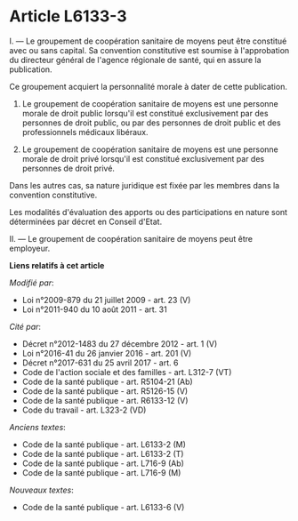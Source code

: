 # Article L6133-3

I. ― Le groupement de coopération sanitaire de moyens peut être constitué avec ou sans capital. Sa convention constitutive
est soumise à l'approbation du directeur général de l'agence régionale de santé, qui en assure la publication. 

Ce groupement acquiert la personnalité morale à dater de cette publication. 

1. Le groupement de coopération sanitaire de moyens est une personne morale de droit public lorsqu'il est constitué
exclusivement par des personnes de droit public, ou par des personnes de droit public et des professionnels médicaux
libéraux. 

2. Le groupement de coopération sanitaire de moyens est une personne morale de droit privé lorsqu'il est constitué
exclusivement par des personnes de droit privé. 

Dans les autres cas, sa nature juridique est fixée par les membres dans la convention constitutive. 

Les modalités d'évaluation des apports ou des participations en nature sont déterminées par décret en Conseil d'Etat. 

II. ― Le groupement de coopération sanitaire de moyens peut être employeur.

**Liens relatifs à cet article**

_Modifié par_:

  - Loi n°2009-879 du 21 juillet 2009 - art. 23 (V)
  - Loi n°2011-940 du 10 août 2011 - art. 31

_Cité par_:

  - Décret n°2012-1483 du 27 décembre 2012 - art. 1 (V)
  - Loi n°2016-41 du 26 janvier 2016 - art. 201 (V)
  - Décret n°2017-631 du 25 avril 2017 - art. 6
  - Code de l'action sociale et des familles - art. L312-7 (VT)
  - Code de la santé publique - art. R5104-21 (Ab)
  - Code de la santé publique - art. R5126-15 (V)
  - Code de la santé publique - art. R6133-12 (V)
  - Code du travail - art. L323-2 (VD)

_Anciens textes_:

  - Code de la santé publique - art. L6133-2 (M)
  - Code de la santé publique - art. L6133-2 (T)
  - Code de la santé publique - art. L716-9 (Ab)
  - Code de la santé publique - art. L716-9 (M)

_Nouveaux textes_:

  - Code de la santé publique - art. L6133-6 (V)
